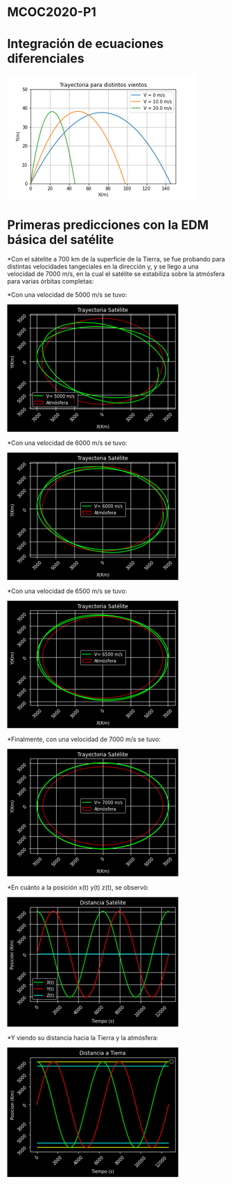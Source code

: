# MCOC2020-P1

# Integración de ecuaciones diferenciales

![Alt Text](https://github.com/raimolid/MCOC2020-P1/blob/master/Entrega1/balistica.png)

# Primeras predicciones con la EDM básica del satélite

*Con el sátelite a 700 km de la superficie de la Tierra, se fue probando para distintas velocidades tangeciales en la dirección y, y se llego a una velocidad de 7000 m/s, en la cual el satélite se estabiliza sobre la atmósfera para varias órbitas completas:

*Con una velocidad de 5000 m/s se tuvo:

![Alt Text](https://github.com/raimolid/MCOC2020-P1/blob/master/Entrega2/v_5000.png)


*Con una velocidad de 6000 m/s se tuvo:

![Alt Text](https://github.com/raimolid/MCOC2020-P1/blob/master/Entrega2/v_6000.png)


*Con una velocidad de 6500 m/s se tuvo:

![Alt Text](https://github.com/raimolid/MCOC2020-P1/blob/master/Entrega2/v_6500.png)

*Finalmente, con una velocidad de 7000 m/s se tuvo:

![Alt Text](https://github.com/raimolid/MCOC2020-P1/blob/master/Entrega2/v_7000.png)

*En cuánto a la posición x(t) y(t) z(t), se observó:

![Alt Text](https://github.com/raimolid/MCOC2020-P1/blob/master/Entrega2/distancia_satelite.png)

*Y viendo su distancia hacia la Tierra y la atmósfera:

![Alt Text](https://github.com/raimolid/MCOC2020-P1/blob/master/Entrega2/distancia_tierra.png)
